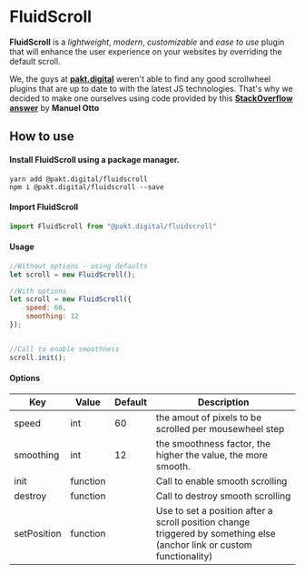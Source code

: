 # FluidScroll

**FluidScroll** is a *lightweight*, *modern*, *customizable* and *ease to use* plugin that will enhance the user experience on your websites by overriding the default scroll. 

We, the guys at [**pakt.digital**](https://www.pakt.digital) weren't able to find any good scrollwheel plugins that are up to date to with the latest JS technologies. That's why we decided to make one ourselves using code provided by this [**StackOverflow answer**](https://stackoverflow.com/a/47206289) by **Manuel Otto**

## How to use
#### Install FluidScroll using a package manager.
```console
yarn add @pakt.digital/fluidscroll
npm i @pakt.digital/fluidscroll --save
```

#### Import FluidScroll
```javascript
import FluidScroll from "@pakt.digital/fluidscroll"
```

#### Usage
```javascript
//Without options - using defaults
let scroll = new FluidScroll();

//With options
let scroll = new FluidScroll({
    speed: 60,
    smoothing: 12
});


//Call to enable smoothness
scroll.init();
```

#### Options
| Key | Value | Default | Description |
|---|---|---|---|
| speed | int | 60 | the amout of pixels to be scrolled per mousewheel step |
| smoothing | int | 12 | the smoothness factor, the higher the value, the more smooth. |
| init | function |  | Call to enable smooth scrolling |
| destroy | function |  | Call to destroy smooth scrolling |
| setPosition | function |  | Use to set a position after a scroll position change triggered by something else (anchor link or custom functionality) |